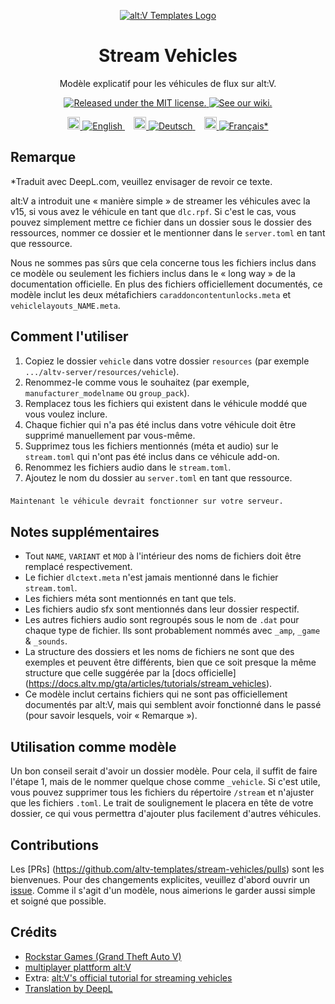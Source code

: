 <p align="center">
  <a href="https://github.com/altv-templates">
  <picture>
    <source srcset="https://avatars.githubusercontent.com/u/87015511?s=200&v=4">
    <img alt="alt:V Templates Logo" src="https://avatars.githubusercontent.com/u/87015511?s=200&v=4">
    </picture>
  </a>
</p>
<h1 align="center">
  Stream Vehicles
</h1>

<p align="center">
  Modèle explicatif pour les véhicules de flux sur alt:V.
</p>
<p align="center">
  <a href="https://github.com/altv-templates/stream-vehicles/blob/main/LICENSE">
    <img src="https://img.shields.io/badge/license-MIT-9911cc.svg" alt="Released under the MIT license." />
  </a>
    <a href="https://github.com/altv-templates/stream-vehicles/wiki">
        <img src="https://img.shields.io/badge/wiki-GitHub-008736.svg" alt="See our wiki." />
  </a>
</p>

<p align="center">
    <a href="README.md" style="margin: 0 0.5em">
        <img height="20" src="https://cdnjs.cloudflare.com/ajax/libs/twemoji/14.0.2/svg/1f1ec-1f1e7.svg">
        <img src="https://img.shields.io/badge/English-444.svg" alt="English" />
    </a>
    <a href="README.de.md" style="margin: 0 0.5em">
    <img height="20" src="https://cdnjs.cloudflare.com/ajax/libs/twemoji/14.0.2/svg/1f1e9-1f1ea.svg">
        <img src="https://img.shields.io/badge/Deutsch-444.svg" alt="Deutsch" />
    </a>
    <a href="README.fr.md" style="margin: 0 0.5em">
    <img height="20" src="https://cdnjs.cloudflare.com/ajax/libs/twemoji/14.0.2/svg/1f1eb-1f1f7.svg">
        <img src="https://img.shields.io/badge/Français*-444.svg" alt="Français*" />
    </a>
</p>

## Remarque

*Traduit avec DeepL.com, veuillez envisager de revoir ce texte.

alt:V a introduit une « manière simple » de streamer les véhicules avec la v15, si vous avez le véhicule en tant que ``dlc.rpf``. Si c'est le cas, vous pouvez simplement mettre ce fichier dans un dossier sous le dossier des ressources, nommer ce dossier et le mentionner dans le ``server.toml`` en tant que ressource.

Nous ne sommes pas sûrs que cela concerne tous les fichiers inclus dans ce modèle ou seulement les fichiers inclus dans le « long way » de la documentation officielle. En plus des fichiers officiellement documentés, ce modèle inclut les deux métafichiers ``caraddoncontentunlocks.meta`` et ``vehiclelayouts_NAME.meta``.


## Comment l'utiliser

1. Copiez le dossier ``vehicle`` dans votre dossier ``resources`` (par exemple ``.../altv-server/resources/vehicle``). 
2. Renommez-le comme vous le souhaitez (par exemple, ``manufacturer_modelname`` ou ``group_pack``).
3. Remplacez tous les fichiers qui existent dans le véhicule moddé que vous voulez inclure.
4. Chaque fichier qui n'a pas été inclus dans votre véhicule doit être supprimé manuellement par vous-même.
5. Supprimez tous les fichiers mentionnés (méta et audio) sur le ``stream.toml`` qui n'ont pas été inclus dans ce véhicule add-on.
6. Renommez les fichiers audio dans le ``stream.toml``.
7. Ajoutez le nom du dossier au ``server.toml`` en tant que ressource.

###
    Maintenant le véhicule devrait fonctionner sur votre serveur.


## Notes supplémentaires

- Tout ``NAME``, ``VARIANT`` et ``MOD`` à l'intérieur des noms de fichiers doit être remplacé respectivement.
- Le fichier ``dlctext.meta`` n'est jamais mentionné dans le fichier ``stream.toml``.
- Les fichiers méta sont mentionnés en tant que tels.
- Les fichiers audio sfx sont mentionnés dans leur dossier respectif.
- Les autres fichiers audio sont regroupés sous le nom de ``.dat`` pour chaque type de fichier. Ils sont probablement nommés avec ``_amp``, ``_game`` & ``_sounds``.
- La structure des dossiers et les noms de fichiers ne sont que des exemples et peuvent être différents, bien que ce soit presque la même structure que celle suggérée par la [docs officielle] (https://docs.altv.mp/gta/articles/tutorials/stream_vehicles).
- Ce modèle inclut certains fichiers qui ne sont pas officiellement documentés par alt:V, mais qui semblent avoir fonctionné dans le passé (pour savoir lesquels, voir « Remarque »).


## Utilisation comme modèle

Un bon conseil serait d'avoir un dossier modèle. Pour cela, il suffit de faire l'étape 1, mais de le nommer quelque chose comme ``_vehicle``. Si c'est utile, vous pouvez supprimer tous les fichiers du répertoire ``/stream`` et n'ajuster que les fichiers ``.toml``. Le trait de soulignement le placera en tête de votre dossier, ce qui vous permettra d'ajouter plus facilement d'autres véhicules.


## Contributions

Les [PRs] (https://github.com/altv-templates/stream-vehicles/pulls) sont les bienvenues. Pour des changements explicites, veuillez d'abord ouvrir un [issue](https://github.com/altv-templates/stream-vehicles/issues). Comme il s'agit d'un modèle, nous aimerions le garder aussi simple et soigné que possible.


## Crédits
- [Rockstar Games (Grand Theft Auto V)](https://www.rockstargames.com)
- [multiplayer plattform alt:V](https://altv.mp/#/)
- Extra: [alt:V's official tutorial for streaming vehicles](https://docs.altv.mp/gta/articles/tutorials/stream_vehicles.html?q=vehicle%20mod)
- [Translation by DeepL](https://www.deepl.com/)
